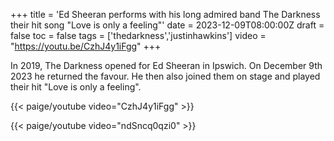 +++
title = 'Ed Sheeran performs with his long admired band The Darkness their hit song "Love is only a feeling"'
date = 2023-12-09T08:00:00Z
draft = false
toc = false
tags = ['thedarkness','justinhawkins']
video = "https://youtu.be/CzhJ4y1iFgg"
+++

In 2019, The Darkness opened for Ed Sheeran in Ipswich. On December 9th 2023 he returned the favour. He then also joined them on stage and played their hit "Love is only a feeling".

{{< paige/youtube video="CzhJ4y1iFgg" >}}

{{< paige/youtube video="ndSncq0qzi0" >}}
